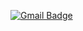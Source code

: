 [![Gmail Badge](https://img.shields.io/badge/-ho46825@gmail.com-c14438?style=flat&logo=Gmail&logoColor=white&link=mailto:ho46825@gmail.com)](mailto:ho46825@gmail.com) 

<!-- [![Github stats](https://github-readme-stats.vercel.app/api?username=rnintai&show_icons=true&include_all_commits=true)](https://github.com/rnintai/github-readme-stats) -->
<!-- [![Top Langs](https://github-readme-stats.vercel.app/api/top-langs/?username=rnintai&layout=compact)](https://github.com/rnintai/github-readme-stats) -->
